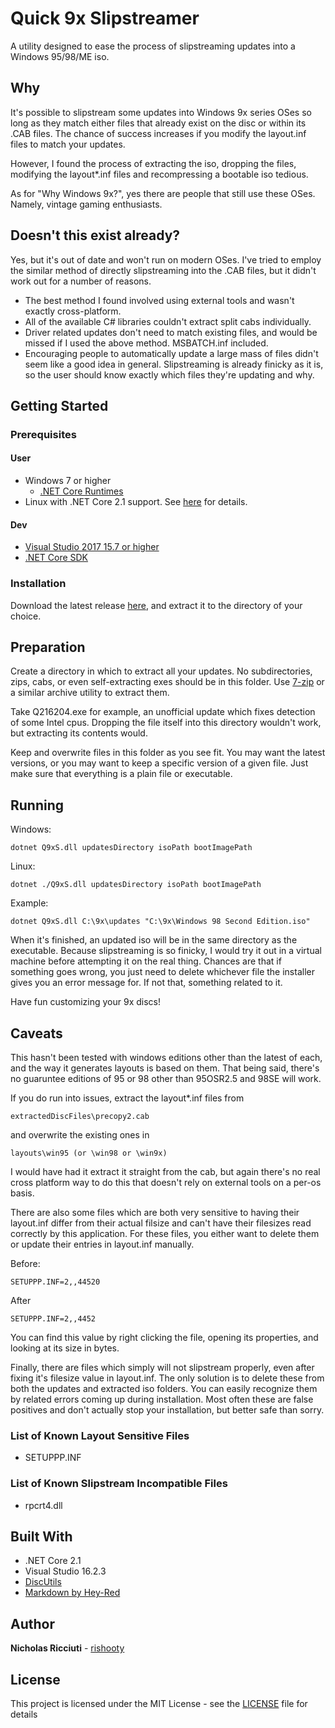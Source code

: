 ﻿# Quick 9x Slipstreamer

A utility designed to ease the process of slipstreaming updates into a Windows 95/98/ME iso.

## Why

It's possible to slipstream some updates into Windows 9x series OSes so long as they match
either files that already exist on the disc or within its .CAB files. The chance of 
success increases if you modify the layout.inf files to match your updates.

However, I found the process of extracting the iso, dropping the files, modifying the layout*.inf files 
and recompressing a bootable iso tedious.

As for "Why Windows 9x?", yes there are people that still use these OSes. Namely, vintage gaming enthusiasts.

## Doesn't this exist already?
Yes, but it's out of date and won't run on modern OSes. I've tried to employ the similar method of directly
slipstreaming into the .CAB files, but it didn't work out for a number of reasons. 
	
* The best method I found involved using external tools and wasn't exactly cross-platform. 
* All of the available C# libraries couldn't extract split cabs individually.
* Driver related updates don't need to match existing files, and would be missed if I used the above method. MSBATCH.inf included.
* Encouraging people to automatically update a large mass of files didn't seem like a good idea in general. Slipstreaming is 
  already finicky as it is, so the user should know exactly which files they're updating and why.

## Getting Started

### Prerequisites

#### User

* Windows 7 or higher
	* [.NET Core Runtimes](https://dotnet.microsoft.com/download/dotnet-core/2.1)
* Linux with .NET Core 2.1 support. See [here](https://docs.microsoft.com/en-us/dotnet/core/linux-prerequisites?tabs=netcore2x) for details.

#### Dev
* [Visual Studio 2017 15.7 or higher](https://visualstudio.microsoft.com/vs/)
* [.NET Core SDK](https://dotnet.microsoft.com/download/dotnet-core/2.1)

### Installation
Download the latest release [here](https://github.com/rishooty/Q9xS/releases), and extract it to the directory of your choice.

## Preparation

Create a directory in which to extract all your updates. No subdirectories, zips, cabs, or even self-extracting
exes should be in this folder. Use [7-zip](https://www.7-zip.org/) or a similar archive utility to extract them.

Take Q216204.exe for example, an unofficial update which fixes detection of some Intel cpus.
Dropping the file itself into this directory wouldn't work, but extracting its contents would.

Keep and overwrite files in this folder as you see fit. You may want the latest versions,
or you may want to keep a specific version of a given file. Just make sure that everything
is a plain file or executable.

## Running

Windows:
```
dotnet Q9xS.dll updatesDirectory isoPath bootImagePath
```

Linux:
```
dotnet ./Q9xS.dll updatesDirectory isoPath bootImagePath
```

Example:
```
dotnet Q9xS.dll C:\9x\updates "C:\9x\Windows 98 Second Edition.iso" 
```

When it's finished, an updated iso will be in the same directory as the executable.
Because slipstreaming is so finicky, I would try it out in a virtual machine
before attempting it on the real thing. Chances are that if something goes wrong,
you just need to delete whichever file the installer gives you an error message for.
If not that, something related to it.

Have fun customizing your 9x discs!

## Caveats ##
This hasn't been tested with windows editions other than the latest of each,
and the way it generates layouts is based on them. That being said,
there's no guaruntee editions of 95 or 98 other than 95OSR2.5 and 98SE
will work.

If you do run into issues, extract the layout*.inf files from
```
extractedDiscFiles\precopy2.cab
```
and overwrite the existing ones in
```
layouts\win95 (or \win98 or \win9x)
```

I would have had it extract it straight from the cab, but again
there's no real cross platform way to do this that doesn't rely
on external tools on a per-os basis.

There are also some files which are both very sensitive to having their layout.inf
differ from their actual filsize and can't have their filesizes read correctly
by this application. For these files, you either want to delete them
or update their entries in layout.inf manually.

Before:
```
SETUPPP.INF=2,,44520
```
After
```
SETUPPP.INF=2,,4452
```
You can find this value by right clicking the file, opening its properties, and looking at its size
in bytes.

Finally, there are files which simply will not slipstream properly, even after fixing
it's filesize value in layout.inf. The only solution is to delete these from both the updates
and extracted iso folders. You can easily recognize them by related errors coming up during
installation. Most often these are false positives and don't actually stop your installation,
but better safe than sorry.

### List of Known Layout Sensitive Files

* SETUPPP.INF

### List of Known Slipstream Incompatible Files 

* rpcrt4.dll

## Built With

* .NET Core 2.1
* Visual Studio 16.2.3
* [DiscUtils](https://github.com/DiscUtils/DiscUtils)
* [Markdown by Hey-Red](https://github.com/hey-red/Markdown)

## Author

**Nicholas Ricciuti** - [rishooty](https://github.com/rishooty)

## License

This project is licensed under the MIT License - see the [LICENSE](LICENSE) file for details
